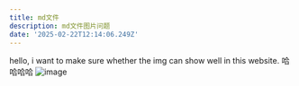 ```yaml
---
title: md文件
description: md文件图片问题
date: '2025-02-22T12:14:06.249Z'
---
```

hello, i want to make sure whether the img can show well in this website.
哈哈哈哈
![image](https://img2024.cnblogs.com/blog/2630659/202502/2630659-20250222201137977-1762516717.png)
